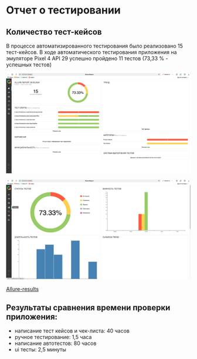 # Отчет о тестировании


## Количество тест-кейсов

В процессе автоматизированного тестирования было реализовано 15 тест-кейсов.
В ходе автоматического тестирования приложения на эмуляторе Pixel 4 API 29
успешно пройдено 11 тестов (73,33 % - успешных тестов)

![Allure result](https://github.com/sarian-s/Diplome-QA/blob/corrections/allure-result.jpg)

![allure-result-diagrams](https://github.com/sarian-s/Diplome-QA/blob/corrections/allure-result-diagrams.jpg)

[Allure-results](https://github.com/sarian-s/Diplome-QA/blob/corrections/allure-results.zip)

## Результаты сравнения времени проверки приложения:

- написание тест кейсов и чек-листа: 40 часов
- ручное тестирование: 1,5 часа
- написание автотестов: 80 часов
- ui тесты: 2,5 минуты
